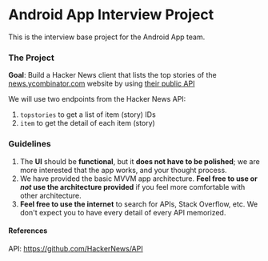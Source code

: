 
# Android App Interview Project

This is the interview base project for the Android App team.

### The Project

**Goal**: Build a Hacker News client that lists the top stories of the [news.ycombinator.com](https://news.ycombinator.com/) website by using [their public API](https://github.com/HackerNews/API)

We will use two endpoints from the Hacker News API:
1. `topstories`  to get a list of item (story) IDs
2. `item`  to get the detail of each item (story)

### Guidelines
1. The **UI** should be **functional**, but it **does not have to be polished**; we are more interested that the app works, and your thought process.
2. We have provided the basic MVVM app architecture. **Feel free to use or *not* use the architecture provided** if you feel more comfortable with other architecture.
3. **Feel free to use the internet** to search for APIs, Stack Overflow, etc. We don't expect you to have every detail of every API memorized.


#### References
API: https://github.com/HackerNews/API